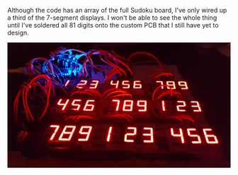 Although the code has an array of the full Sudoku board, I've only wired up a third of the 7-segment displays.
I won't be able to see the whole thing until I've soldered all 81 digits onto the custom PCB that I still have yet to design.

![Mega Sudoku](/Photos/20160830_015345.jpg?raw=true)
